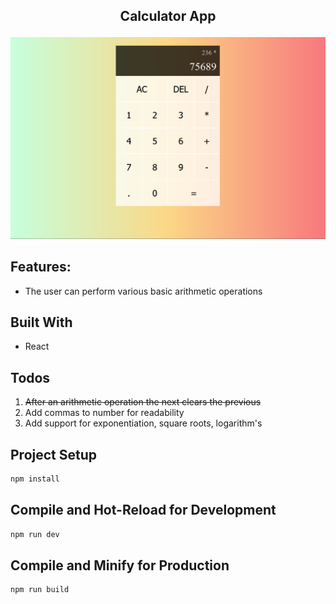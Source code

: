 ## <p align="center">Calculator App</p>

[![](screenshot/screen-cap.PNG)](https://calculator-react-jay.netlify.app/)

## Features:
* The user can perform various basic arithmetic operations

## Built With
* React

## Todos
1. ~~After an arithmetic operation the next clears the previous~~
2. Add commas to number for readability
3. Add support for exponentiation, square roots, logarithm's

## Project Setup

```sh
npm install
```

## Compile and Hot-Reload for Development

```sh
npm run dev
```

## Compile and Minify for Production

```sh
npm run build
```

